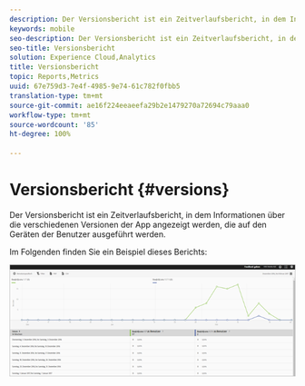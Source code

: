 ```yaml
---
description: Der Versionsbericht ist ein Zeitverlaufsbericht, in dem Informationen über die verschiedenen Versionen der App angezeigt werden, die auf den Geräten der Benutzer ausgeführt werden.
keywords: mobile
seo-description: Der Versionsbericht ist ein Zeitverlaufsbericht, in dem Informationen über die verschiedenen Versionen der App angezeigt werden, die auf den Geräten der Benutzer ausgeführt werden.
seo-title: Versionsbericht
solution: Experience Cloud,Analytics
title: Versionsbericht
topic: Reports,Metrics
uuid: 67e759d3-7e4f-4985-9e74-61c782f0fbb5
translation-type: tm+mt
source-git-commit: ae16f224eeaeefa29b2e1479270a72694c79aaa0
workflow-type: tm+mt
source-wordcount: '85'
ht-degree: 100%

---
```



# Versionsbericht {#versions}

Der Versionsbericht ist ein Zeitverlaufsbericht, in dem Informationen über die verschiedenen Versionen der App angezeigt werden, die auf den Geräten der Benutzer ausgeführt werden.

Im Folgenden finden Sie ein Beispiel dieses Berichts:

![](assets/report_versions.png)

